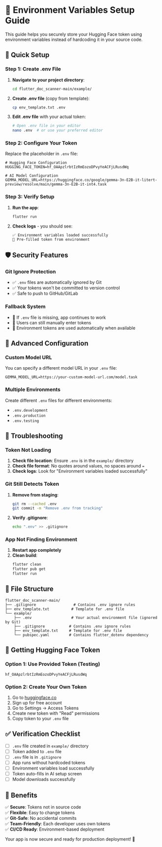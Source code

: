 # 🔐 Environment Variables Setup Guide

This guide helps you securely store your Hugging Face token using environment variables instead of hardcoding it in your source code.

## 🚀 Quick Setup

### Step 1: Create .env File

1. **Navigate to your project directory**:
   ```bash
   cd flutter_doc_scanner-main/example/
   ```

2. **Create .env file** (copy from template):
   ```bash
   cp env_template.txt .env
   ```

3. **Edit .env file** with your actual token:
   ```bash
   # Open .env file in your editor
   nano .env  # or use your preferred editor
   ```

### Step 2: Configure Your Token

Replace the placeholder in `.env` file:

```env
# Hugging Face Configuration
HUGGING_FACE_TOKEN=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

# AI Model Configuration
GEMMA_MODEL_URL=https://huggingface.co/google/gemma-3n-E2B-it-litert-preview/resolve/main/gemma-3n-E2B-it-int4.task
```

### Step 3: Verify Setup

1. **Run the app**:
   ```bash
   flutter run
   ```

2. **Check logs** - you should see:
   ```
   ✅ Environment variables loaded successfully
   🔑 Pre-filled token from environment
   ```

## 🛡️ Security Features

### Git Ignore Protection
- ✅ `.env` files are automatically ignored by Git
- ✅ Your tokens won't be committed to version control
- ✅ Safe to push to GitHub/GitLab

### Fallback System
- 🔄 If `.env` file is missing, app continues to work
- 🔄 Users can still manually enter tokens
- 🔄 Environment tokens are used automatically when available

## 🔧 Advanced Configuration

### Custom Model URL
You can specify a different model URL in your `.env` file:

```env
GEMMA_MODEL_URL=https://your-custom-model-url.com/model.task
```

### Multiple Environments
Create different `.env` files for different environments:

- `.env.development`
- `.env.production` 
- `.env.testing`

## 🐛 Troubleshooting

### Token Not Loading
1. **Check file location**: Ensure `.env` is in the `example/` directory
2. **Check file format**: No quotes around values, no spaces around `=`
3. **Check logs**: Look for "Environment variables loaded successfully"

### Git Still Detects Token
1. **Remove from staging**:
   ```bash
   git rm --cached .env
   git commit -m "Remove .env from tracking"
   ```

2. **Verify .gitignore**:
   ```bash
   echo ".env" >> .gitignore
   ```

### App Not Finding Environment
1. **Restart app completely**
2. **Clean build**:
   ```bash
   flutter clean
   flutter pub get
   flutter run
   ```

## 📁 File Structure

```
flutter_doc_scanner-main/
├── .gitignore                 # Contains .env ignore rules
├── env_template.txt          # Template for .env file
└── example/
    ├── .env                  # Your actual environment file (ignored by Git)
    ├── .gitignore           # Contains .env ignore rules
    ├── env_template.txt     # Template for .env file
    └── pubspec.yaml         # Contains flutter_dotenv dependency
```

## 🔑 Getting Hugging Face Token

### Option 1: Use Provided Token (Testing)
```
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
```

### Option 2: Create Your Own Token
1. Go to [huggingface.co](https://huggingface.co)
2. Sign up for free account
3. Go to Settings → Access Tokens
4. Create new token with "Read" permissions
5. Copy token to your `.env` file

## ✅ Verification Checklist

- [ ] `.env` file created in `example/` directory
- [ ] Token added to `.env` file
- [ ] `.env` file is in `.gitignore`
- [ ] App runs without hardcoded tokens
- [ ] Environment variables load successfully
- [ ] Token auto-fills in AI setup screen
- [ ] Model downloads successfully

## 🎯 Benefits

✅ **Secure**: Tokens not in source code  
✅ **Flexible**: Easy to change tokens  
✅ **Git-Safe**: No accidental commits  
✅ **Team-Friendly**: Each developer uses own tokens  
✅ **CI/CD Ready**: Environment-based deployment  

Your app is now secure and ready for production deployment! 🚀
